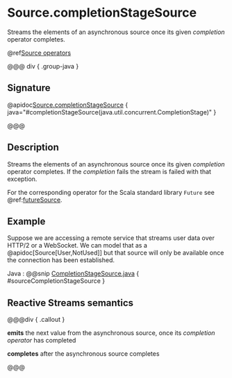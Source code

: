 # Source.completionStageSource

Streams the elements of an asynchronous source once its given *completion* operator completes.

@ref[Source operators](../index.md#source-operators)

@@@ div { .group-java }

## Signature

@apidoc[Source.completionStageSource](Source$) { java="#completionStageSource(java.util.concurrent.CompletionStage)" }

@@@

## Description

Streams the elements of an asynchronous source once its given *completion* operator completes.
If the *completion* fails the stream is failed with that exception.

For the corresponding operator for the Scala standard library `Future` see @ref:[futureSource](futureSource.md).

## Example

Suppose we are accessing a remote service that streams user data over HTTP/2 or a WebSocket. We can model that 
as a @apidoc[Source[User,NotUsed]] but that source will only be available once the connection has been established.

Java
: @@snip [CompletionStageSource.java](/docs/src/test/java/jdocs/stream/operators/source/CompletionStageSource.java) { #sourceCompletionStageSource }

## Reactive Streams semantics

@@@div { .callout }

**emits** the next value from the asynchronous source, once its *completion operator* has completed

**completes** after the asynchronous source completes

@@@
